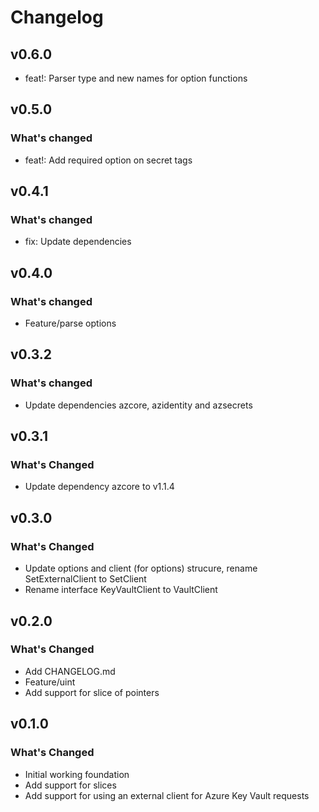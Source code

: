 # Changelog

## v0.6.0

* feat!: Parser type and new names for option functions

## v0.5.0

### What's changed

* feat!: Add required option on secret tags

## v0.4.1

### What's changed

* fix: Update dependencies

## v0.4.0

### What's changed

* Feature/parse options

## v0.3.2

### What's changed

* Update dependencies azcore, azidentity and azsecrets

## v0.3.1

### What's Changed

* Update dependency azcore to v1.1.4

## v0.3.0

### What's Changed

* Update options and client (for options) strucure, rename SetExternalClient to SetClient
* Rename interface KeyVaultClient to VaultClient

## v0.2.0

###  What's Changed

* Add CHANGELOG.md
* Feature/uint
* Add support for slice of pointers

## v0.1.0

### What's Changed

* Initial working foundation
* Add support for slices
* Add support for using an external client for Azure Key Vault requests
